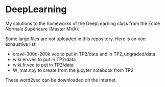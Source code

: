 # DeepLearning
My solutions to the homeworks of the DeepLearning class from the Ecole Normale Supérieure (Master MVA).

Some large files are not uploaded in this repository. Here is an non exhaustive list:
+ crawl-300d-200k.vec to put in TP2/data and in TP2_ungraded/data
+ wiki.en.vec to put in TP2/data
+ wiki.fr.vec to put in TP2/data
+ W_mat.npy to create from the jupyter notebook from TP2

These word2vec can be downloaded on the internet.
